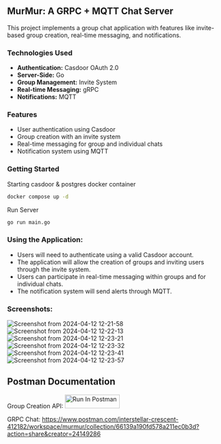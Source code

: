 ## MurMur: A GRPC + MQTT Chat Server

This project implements a group chat application with features like invite-based group creation, real-time messaging, and notifications.

### Technologies Used

* **Authentication:** Casdoor OAuth 2.0
* **Server-Side:** Go
* **Group Management:** Invite System
* **Real-time Messaging:** gRPC
* **Notifications:** MQTT

### Features

* User authentication using Casdoor
* Group creation with an invite system
* Real-time messaging for group and individual chats
* Notification system using MQTT

### Getting Started
Starting casdoor & postgres docker container
```bash
docker compose up -d
```

Run Server
```bash
go run main.go
```

### Using the Application:
* Users will need to authenticate using a valid Casdoor account.
* The application will allow the creation of groups and inviting users through the invite system.
* Users can participate in real-time messaging within groups and for individual chats.
* The notification system will send alerts through MQTT.

### Screenshots:
![Screenshot from 2024-04-12 12-21-58](https://github.com/RohanDoshi21/messaging-platform/assets/63660267/afee9531-3f08-4e40-afdc-51a465f3c189)
![Screenshot from 2024-04-12 12-22-13](https://github.com/RohanDoshi21/messaging-platform/assets/63660267/5d5997f6-0d8c-415c-9d9a-e7bdcdf1aba8)
![Screenshot from 2024-04-12 12-23-21](https://github.com/RohanDoshi21/messaging-platform/assets/63660267/f9850591-ef6e-47f6-ac0e-87add6a1aae7)
![Screenshot from 2024-04-12 12-23-32](https://github.com/RohanDoshi21/messaging-platform/assets/63660267/d6a40b24-0c5e-4aab-af80-6693747e7f1f)
![Screenshot from 2024-04-12 12-23-41](https://github.com/RohanDoshi21/messaging-platform/assets/63660267/4837fe27-888d-4b1e-a000-6eddfcf2700d)
![Screenshot from 2024-04-12 12-23-57](https://github.com/RohanDoshi21/messaging-platform/assets/63660267/7fc2a5e4-5a7a-4336-b7f8-abcf6f2954ce)


## Postman Documentation
Group Creation API: 
[<img src="https://run.pstmn.io/button.svg" alt="Run In Postman" style="width: 128px; height: 32px;">](https://app.getpostman.com/run-collection/24149286-74b8315c-f8c3-4e48-8095-4e13a1de7522?action=collection%2Ffork&source=rip_markdown&collection-url=entityId%3D24149286-74b8315c-f8c3-4e48-8095-4e13a1de7522%26entityType%3Dcollection%26workspaceId%3D140b2ca3-07c3-4e75-a611-7932fc978728)

GRPC Chat: https://www.postman.com/interstellar-crescent-412182/workspace/murmur/collection/66139a190fd578a211ec0b3d?action=share&creator=24149286
